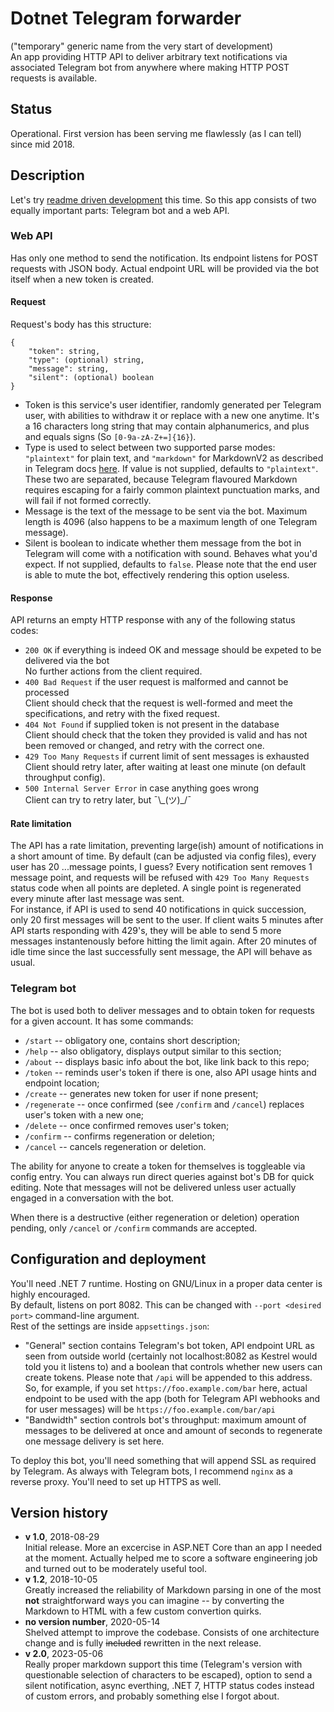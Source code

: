 # Dotnet Telegram forwarder  
("temporary" generic name from the very start of development)  
An app providing HTTP API to deliver arbitrary text notifications via associated Telegram bot from anywhere where making HTTP POST requests is available.  

## Status
Operational. First version has been serving me flawlessly (as I can tell) since mid 2018.

## Description
Let's try [readme driven development](http://tom.preston-werner.com/2010/08/23/readme-driven-development.html) this time. So this app consists of two equally important parts: Telegram bot and a web API.

### Web API
Has only one method to send the notification. Its endpoint listens for POST requests with JSON body. Actual endpoint URL will be provided via the bot itself when a new token is created.

#### Request
Request's body has this structure:
```
{
    "token": string,
    "type": (optional) string,
    "message": string,
    "silent": (optional) boolean
}
```
* Token is this service's user identifier, randomly generated per Telegram user, with abilities to withdraw it or replace with a new one anytime. It's a 16 characters long string that may contain alphanumerics, and plus and equals signs (So `[0-9a-zA-Z+=]{16}`).  
* Type is used to select between two supported parse modes: `"plaintext"` for plain text, and `"markdown"` for MarkdownV2 as described in Telegram docs [here](https://core.telegram.org/bots/api#markdownv2-style). If value is not supplied, defaults to `"plaintext"`. These two are separated, because Telegram flavoured Markdown requires escaping for a fairly common plaintext punctuation marks, and will fail if not formed correctly.  
* Message is the text of the message to be sent via the bot. Maximum length is 4096 (also happens to be a maximum length of one Telegram message).  
* Silent is boolean to indicate whether them message from the bot in Telegram will come with a notification with sound. Behaves what you'd expect. If not supplied, defaults to `false`. Please note that the end user is able to mute the bot, effectively rendering this option useless.

#### Response
API returns an empty HTTP response with any of the following status codes:
* `200 OK` if everything is indeed OK and message should be expeted to be delivered via the bot  
No further actions from the client required.
* `400 Bad Request` if the user request is malformed and cannot be processed  
Client should check that the request is well-formed and meet the specifications, and retry with the fixed request.
* `404 Not Found` if supplied token is not present in the database  
Client should check that the token they provided is valid and has not been removed or changed, and retry with the correct one.
* `429 Too Many Requests` if current limit of sent messages is exhausted  
Client should retry later, after waiting at least one minute (on default throughput config).
* `500 Internal Server Error` in case anything goes wrong  
Client can try to retry later, but ¯\\\_(ツ)\_/¯

#### Rate limitation
The API has a rate limitation, preventing large(ish) amount of notifications in a short amount of time. By default (can be adjusted via config files), every user has 20 ...message points, I guess? Every notification sent removes 1 message point, and requests will be refused with `429 Too Many Requests` status code when all points are depleted. A single point is regenerated every minute after last message was sent.  
For instance, if API is used to send 40 notifications in quick succession, only 20 first messages will be sent to the user. If client waits 5 minutes after API starts responding with 429's, they will be able to send 5 more messages instantenously before hitting the limit again. After 20 minutes of idle time since the last successfully sent message, the API will behave as usual.

### Telegram bot
The bot is used both to deliver messages and to obtain token for requests for a given account.
It has some commands:
* `/start` -- obligatory one, contains short description;
* `/help` -- also obligatory, displays output similar to this section;
* `/about` -- displays basic info about the bot, like link back to this repo;
* `/token` -- reminds user's token if there is one, also API usage hints and endpoint location;
* `/create` -- generates new token for user if none present;
* `/regenerate` -- once confirmed (see `/confirm` and `/cancel`) replaces user's token with a new one;
* `/delete` -- once confirmed removes user's token;
* `/confirm` -- confirms regeneration or deletion;
* `/cancel` -- cancels regeneration or deletion.  

The ability for anyone to create a token for themselves is toggleable via config entry. You can always run direct queries against bot's DB for quick editing. Note that messages will not be delivered unless user actually engaged in a conversation with the bot.

When there is a destructive (either regeneration or deletion) operation pending, only `/cancel` or `/confirm` commands are accepted.

## Configuration and deployment
You'll need .NET 7 runtime. Hosting on GNU/Linux in a proper data center is highly encouraged.  
By default, listens on port 8082. This can be changed with `--port <desired port>` command-line argument.  
Rest of the settings are inside `appsettings.json`:  
* "General" section contains Telegram's bot token, API endpoint URL as seen from outside world (certainly not localhost:8082 as Kestrel would told you it listens to) and a boolean that controls whether new users can create tokens. Please note that `/api` will be appended to this address. So, for example, if you set `https://foo.example.com/bar` here, actual endpoint to be used with the app (both for Telegram API webhooks and for user messages) will be `https://foo.example.com/bar/api`  
* "Bandwidth" section controls bot's throughput: maximum amount of messages to be delivered at once and amount of seconds to regenerate one message delivery is set here.  

To deploy this bot, you'll need something that will append SSL as required by Telegram. As always with Telegram bots, I recommend `nginx` as a reverse proxy. You'll need to set up HTTPS as well.

## Version history
* **v 1.0**, 2018-08-29  
Initial release. More an excercise in ASP.NET Core than an app I needed at the moment. Actually helped me to score a software engineering job and turned out to be moderately useful tool.
* **v 1.2**, 2018-10-05  
Greatly increased the reliability of Markdown parsing in one of the most **not** straightforward ways you can imagine -- by converting the Markdown to HTML with a few custom convertion quirks.
* **no version number**, 2020-05-14  
Shelved attempt to improve the codebase. Consists of one architecture change and is fully ~~included~~ rewritten in the next release.
* **v 2.0**, 2023-05-06  
Really proper markdown support this time (Telegram's version with questionable selection of characters to be escaped), option to send a silent notification, async everthing, .NET 7, HTTP status codes instead of custom errors, and probably something else I forgot about.
